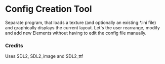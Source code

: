 # Config Creation Tool
Separate program, that loads a texture (and optionally an existing \*.ini file)
and graphically displays the current layout.
Let's the user rearrange, modify and add new Elements without having to edit
the config file manually.

### Credits
Uses SDL2, SDL2_image and SDL2_ttf